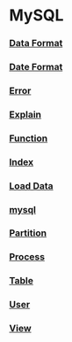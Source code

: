 MySQL
===

### [Data Format](./DataFormat/README.md)
### [Date Format](./DateFormat/README.md)
### [Error](./Error.md)
### [Explain](./Explain/README.md)
### [Function](./Function/README.md)
### [Index](./Index/README.md)
### [Load Data](./LoadData/README.md)
### [mysql](./mysql.md)
### [Partition](./Partition.md)
### [Process](./Process.md)
### [Table](./Table.md)
### [User](./User.md)
### [View](./View.md)

